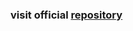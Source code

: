 <h3>visit official <a href="https://github.com/Dorota1997/react-frontend-dev-portfolio#readme">repository</a></h3>
